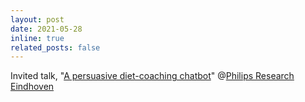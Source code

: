 ```yaml
---
layout: post
date: 2021-05-28
inline: true
related_posts: false
---
```


Invited talk, "[A persuasive diet-coaching chatbot](https://www.philips.com/a-w/about/news/archive/standard/news/articles/2021/20210608-artificial-intelligence-can-revolutionize-innovation-in-healthcare.html)" @[Philips Research Eindhoven](https://www.philips.com/a-w/research/locations/eindhoven.cs)
